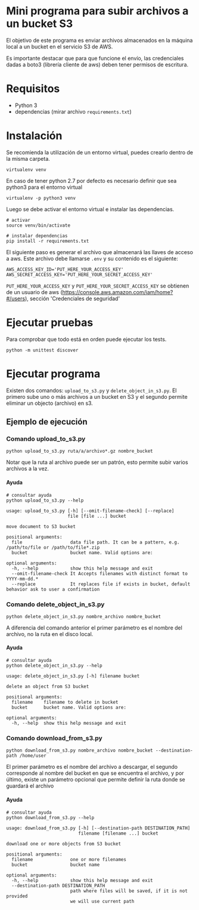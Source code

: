 # Mini programa para subir archivos a un bucket S3

El objetivo de este programa es enviar archivos almacenados en la máquina local a un bucket en el servicio S3 de AWS.

Es importante destacar que para que funcione el envío, las credenciales dadas a boto3 (librería cliente de aws) deben tener permisos de escritura.

# Requisitos

- Python 3
- dependencias (mirar archivo `requirements.txt`)

# Instalación

Se recomienda la utilización de un entorno virtual, puedes crearlo dentro de la misma carpeta.

```
virtualenv venv
```

En caso de tener python 2.7 por defecto es necesario definir que sea python3 para el entorno virtual

```
virtualenv -p python3 venv
```


Luego se debe activar el entorno virtual e instalar las dependencias.
 
```
# activar
source venv/bin/activate
 
# instalar dependencias
pip install -r requirements.txt
```

El siguiente paso es generar el archivo que almacenará las llaves de acceso a aws. Este archivo debe llamarse `.env` y su contenido es el siguiente:
```
AWS_ACCESS_KEY_ID='PUT_HERE_YOUR_ACCESS_KEY'
AWS_SECRET_ACCESS_KEY='PUT_HERE_YOUR_SECRET_ACCESS_KEY'
```
`PUT_HERE_YOUR_ACCESS_KEY` y `PUT_HERE_YOUR_SECRET_ACCESS_KEY` se obtienen de un usuario de aws (https://console.aws.amazon.com/iam/home?#/users), sección 'Credenciales de seguridad'

# Ejecutar pruebas 
Para comprobar que todo está en orden puede ejecutar los tests.
 
```
python -m unittest discover
```
 
 # Ejecutar programa
 
 Existen dos comandos: `upload_to_s3.py` y `delete_object_in_s3.py`. El primero sube uno o más archivos a un bucket en S3 y el segundo permite eliminar un objecto (archivo) en s3.
 
 ## Ejemplo de ejecución
 
 ### Comando upload_to_s3.py
```
python upload_to_s3.py ruta/a/archivo*.gz nombre_bucket
```
  Notar que la ruta al archivo puede ser un patrón, esto permite subir varios archivos a la vez.
  
 #### Ayuda
```
# consultar ayuda
python upload_to_s3.py --help

usage: upload_to_s3.py [-h] [--omit-filename-check] [--replace]
                       file [file ...] bucket

move document to S3 bucket

positional arguments:
  file                  data file path. It can be a pattern, e.g. /path/to/file or /path/to/file*.zip
  bucket                bucket name. Valid options are:

optional arguments:
  -h, --help            show this help message and exit
  --omit-filename-check It Accepts filenames with distinct format to YYYY-mm-dd.*
  --replace             It replaces file if exists in bucket, default behavior ask to user a confirmation
```
  
 ### Comando delete_object_in_s3.py
```
python delete_object_in_s3.py nombre_archivo nombre_bucket
```
  A diferencia del comando anterior el primer parámetro es el nombre del archivo, no la ruta en el disco local.
  
 #### Ayuda
```
# consultar ayuda
python delete_object_in_s3.py --help
 
usage: delete_object_in_s3.py [-h] filename bucket

delete an object from S3 bucket

positional arguments:
  filename    filename to delete in bucket
  bucket      bucket name. Valid options are:

optional arguments:
  -h, --help  show this help message and exit
```
 

 ### Comando download_from_s3.py
```
python download_from_s3.py nombre_archivo nombre_bucket --destination-path /home/user
```
  El primer parámetro es el nombre del archivo a descargar, el segundo corresponde al nombre del bucket en que se 
  encuentra el archivo, y por último, existe un parámetro opcional que permite definir la ruta donde se guardará el archivo
  
 #### Ayuda
```
# consultar ayuda
python download_from_s3.py --help
 
usage: download_from_s3.py [-h] [--destination-path DESTINATION_PATH]
                           filename [filename ...] bucket

download one or more objects from S3 bucket

positional arguments:
  filename              one or more filenames
  bucket                bucket name

optional arguments:
  -h, --help            show this help message and exit
  --destination-path DESTINATION_PATH
                        path where files will be saved, if it is not provided
                        we will use current path

```
 

